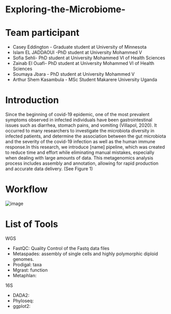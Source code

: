 # Exploring-the-Microbiome-

# Team participant 
  - Casey Eddington - Graduate student at University of Minnesota 
  - Islam EL JADDAOUI -PhD student at University Mohammed V 
  - Sofia Sehli- PhD student at University Mohammed VI of Health Sciences
  - Zainab El Ouafi-  PhD student at University Mohammed VI of Health Sciences 
  - Soumaya Jbara - PhD student at University Mohammed V
  - Arthur Shem Kasambula - MSc Student Makarere University Uganda 
  
 # Introduction
   Since the beginning of covid-19 epidemic, one of the most prevalent symptoms observed in infected individuals have been gastrointestinal issues such as diarrhea, stomach pains, and vomiting (Villapol, 2020). It occurred to many researchers to investigate the microbiota diversity in infected patients, and determine the association between the gut microbiota and the severity of the covid-19 infection as well as the human immune response.In this research, we introduce [name] pipeline, which was created to reduce time and effort while eliminating manual mistakes, especially when dealing with large amounts of data. This metagenomics analysis process includes assembly and annotation, allowing for rapid production and accurate data delivery. (See Figure 1)
  
 # Workflow 
 
![image](https://user-images.githubusercontent.com/85350037/120885511-bb93a780-c5e9-11eb-9674-38dc9f43d37b.png)

# List of Tools
WGS
- FastQC: Quality Control of the Fastq data files
- Metaspades: assembly of single cells and highly polymorphic diploid genomes.
- Prodigal: taxa
- Mgrast: function 
- Metaphlan: 

16S
- DADA2: 
- Phyloseq:
- ggplot2:

